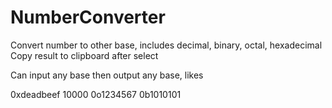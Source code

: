# NumberConverter

Convert number to other base, includes decimal, binary, octal, hexadecimal
Copy result to clipboard after select

Can input any base then output any base, likes

0xdeadbeef
10000
0o1234567
0b1010101